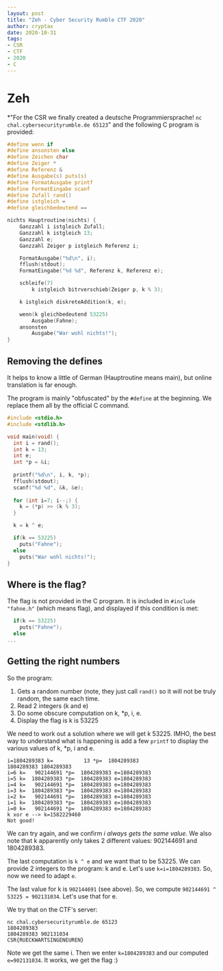 ```yaml
---
layout: post
title: "Zeh - Cyber Security Rumble CTF 2020"
author: cryptax
date: 2020-10-31
tags:
- CSR
- CTF
- 2020
- C
---
```


# Zeh 

*"For the CSR we finally created a deutsche Programmiersprache! `nc chal.cybersecurityrumble.de 65123`" and the following C program is provided:


```C
#define wenn if
#define ansonsten else
#define Zeichen char
#define Zeiger *
#define Referenz &
#define Ausgabe(s) puts(s)
#define FormatAusgabe printf
#define FormatEingabe scanf
#define Zufall rand()
#define istgleich =
#define gleichbedeutend ==

nichts Hauptroutine(nichts) {
    Ganzzahl i istgleich Zufall;
    Ganzzahl k istgleich 13;
    Ganzzahl e;
    Ganzzahl Zeiger p istgleich Referenz i;

    FormatAusgabe("%d\n", i);
    fflush(stdout);
    FormatEingabe("%d %d", Referenz k, Referenz e);

    schleife(7)
        k istgleich bitrverschieb(Zeiger p, k % 3);

    k istgleich diskreteAddition(k, e);

    wenn(k gleichbedeutend 53225)
        Ausgabe(Fahne);
    ansonsten
        Ausgabe("War wohl nichts!");
}
```

## Removing the defines

It helps to know a little of German (Hauptroutine means main), but online translation is far enough.

The program is mainly "obfuscated" by the `#define` at the beginning. We replace them all by the official C command.

```C
#include <stdio.h>
#include <stdlib.h>

void main(void) {
  int i = rand();
  int k = 13;
  int e;
  int *p = &i;
  
  printf("%d\n", i, k, *p);
  fflush(stdout);
  scanf("%d %d", &k, &e);
  
  for (int i=7; i--;) {
    k = (*p) >> (k % 3);
  }

  k = k ^ e;

  if(k == 53225)
    puts("Fahne");
  else
    puts("War wohl nichts!");
}
```


## Where is the flag?

The flag is not provided in the C program. It is included in `#include "fahne.h"` (which means flag), and displayed if this condition is met:

```C
  if(k == 53225)
    puts("Fahne");
  else
...
```

## Getting the right numbers

So the program:

1. Gets a random number (note, they just call `rand()` so it will not be truly random, the same each time.
2. Read 2 integers (k and e)
3. Do some obscure computation on k, *p, i, e.
4. Display the flag is k is 53225

We need to work out a solution where we will get k 53225.
IMHO, the best way to understand what is happening is add a few `printf` to display the various values of k, *p, i and e.


```
i=1804289383 k=          13 *p=  1804289383
1804289383 1804289383
i=6 k=   902144691 *p=  1804289383 e=1804289383
i=5 k=  1804289383 *p=  1804289383 e=1804289383
i=4 k=   902144691 *p=  1804289383 e=1804289383
i=3 k=  1804289383 *p=  1804289383 e=1804289383
i=2 k=   902144691 *p=  1804289383 e=1804289383
i=1 k=  1804289383 *p=  1804289383 e=1804289383
i=0 k=   902144691 *p=  1804289383 e=1804289383
k xor e --> k=1582229460
Not good!
```

We can try again, and we confirm *i always gets the same value*.
We also note that k apparently only takes 2 different values: 902144691 and 1804289383.

The last computation is `k ^ e` and we want that to be 53225.
We can provide 2 integers to the program: k and e.
Let's use `k=i=1804289383`.
So, now we need to adapt `e`.

The last value for k is `902144691` (see above).
So, we compute `902144691 ^ 53225 = 902131034`.
Let's use that for e.

We try that on the CTF's server:

```
nc chal.cybersecurityrumble.de 65123
1804289383
1804289383 902131034
CSR{RUECKWARTSINGENEUREN}
```

Note we get the same i. Then we enter `k=1804289383` and our computed `e=902131034`. It works, we get the flag :)
